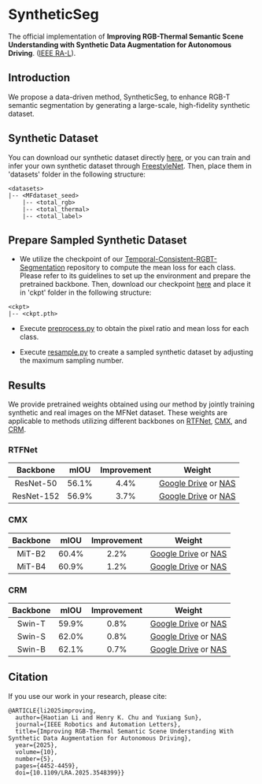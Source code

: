 # SyntheticSeg
The official implementation of **Improving RGB-Thermal Semantic Scene Understanding with Synthetic Data Augmentation for Autonomous Driving**. ([IEEE RA-L](https://ieeexplore.ieee.org/document/10910182)).

## Introduction
We propose a data-driven method, SyntheticSeg, to enhance RGB-T semantic segmentation by generating a large-scale, high-fidelity synthetic dataset.

## Synthetic Dataset
You can download our synthetic dataset directly [here](http://labsun.mne.cityu.edu.hk/downloads/2025_ral_syntheticseg/SyntheticSeg_datasets.zip), or you can train and infer your own synthetic dataset through [FreestyleNet](https://github.com/essunny310/FreestyleNet).
Then, place them in 'datasets' folder in the following structure:

```shell
<datasets>
|-- <MFdataset_seed>
    |-- <total_rgb>
    |-- <total_thermal>
    |-- <total_label>
```

## Prepare Sampled Synthetic Dataset
* We utilize the checkpoint of our [Temporal-Consistent-RGBT-Segmentation](https://github.com/lab-sun/Temporal-Consistent-RGBT-Segmentation) repository to compute the mean loss for each class. Please refer to its guidelines to set up the environment and prepare the pretrained backbone. Then, download our checkpoint [here](https://drive.google.com/file/d/1ZxI-aGzot4WXw5TqxAibTEmlgZ7gSCYE/view?usp=sharing) and place it in 'ckpt' folder in the following structure:

```shell
<ckpt>
|-- <ckpt.pth>
```

* Execute [preprocess.py](./preprocess.py) to obtain the pixel ratio and mean loss for each class.

* Execute [resample.py](./resample.py) to create a sampled synthetic dataset by adjusting the maximum sampling number.

## Results
We provide pretrained weights obtained using our method by jointly training synthetic and real images on the MFNet dataset. These weights are applicable to methods utilizing different backbones on [RTFNet](https://github.com/yuxiangsun/RTFNet), [CMX](https://github.com/huaaaliu/RGBX_Semantic_Segmentation), and [CRM](https://github.com/UkcheolShin/CRM_RGBTSeg).

### RTFNet
| Backbone | mIOU | Improvement | Weight |
|:---:|:---:|:---:|:---:|
| ResNet-50 | 56.1% | 4.4% | [Google Drive](https://drive.google.com/file/d/1YBqEch0ofjymC_SN7HVIr6zNcfSYugso/view?usp=drive_link) or [NAS](http://nas.labsun.org/downloads/2025_ral_syntheticseg/checkpoints/) |
| ResNet-152 | 56.9% | 3.7% | [Google Drive](https://drive.google.com/file/d/1sQDAxNSWD9h22xDcxFqh750-xBQjZ4_o/view?usp=drive_link) or [NAS](http://nas.labsun.org/downloads/2025_ral_syntheticseg/checkpoints/) |

### CMX
| Backbone | mIOU | Improvement | Weight |
|:---:|:---:|:---:|:---:|
| MiT-B2 | 60.4% | 2.2% | [Google Drive](https://drive.google.com/file/d/15TBB1EcMxCG5MqmZ8-H9LGmdY0LZdo97/view?usp=drive_link) or [NAS](http://nas.labsun.org/downloads/2025_ral_syntheticseg/checkpoints/) |
| MiT-B4 | 60.9% | 1.2% | [Google Drive](https://drive.google.com/file/d/1NrvYwmstv_zHOiAx4MQvDUFcm_aS3Gjs/view?usp=drive_link) or [NAS](http://nas.labsun.org/downloads/2025_ral_syntheticseg/checkpoints/) |

### CRM
| Backbone | mIOU | Improvement | Weight |
|:---:|:---:|:---:|:---:|
| Swin-T | 59.9% | 0.8% | [Google Drive](https://drive.google.com/file/d/1l7AZNK15bVyI0uLqwL41Cv4jBk40iFAp/view?usp=drive_link) or [NAS](http://nas.labsun.org/downloads/2025_ral_syntheticseg/checkpoints/) |
| Swin-S | 62.0% | 0.8% | [Google Drive](https://drive.google.com/file/d/1JulSZmgM_pHLoLriemx4YagXL2H0jAps/view?usp=drive_link) or [NAS](http://nas.labsun.org/downloads/2025_ral_syntheticseg/checkpoints/) |
| Swin-B | 62.1% | 0.7% | [Google Drive](https://drive.google.com/file/d/1f1uwYDHAe9EfoWu3DRQ0iIcdDUINorub/view?usp=drive_link) or [NAS](http://nas.labsun.org/downloads/2025_ral_syntheticseg/checkpoints/) |

## Citation
If you use our work in your research, please cite:

```    
@ARTICLE{li2025improving,
  author={Haotian Li and Henry K. Chu and Yuxiang Sun},
  journal={IEEE Robotics and Automation Letters}, 
  title={Improving RGB-Thermal Semantic Scene Understanding With Synthetic Data Augmentation for Autonomous Driving}, 
  year={2025},
  volume={10},
  number={5},
  pages={4452-4459},
  doi={10.1109/LRA.2025.3548399}}
```
